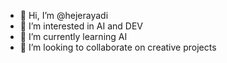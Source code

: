 - 👋 Hi, I’m @hejerayadi
- 👀 I’m interested in AI and DEV 
- 🌱 I’m currently learning AI
- 💞️ I’m looking to collaborate on creative projects
<!---
hejerayadi/hejerayadi is a ✨ special ✨ repository because its `README.md` (this file) appears on your GitHub profile.
You can click the Preview link to take a look at your changes.
--->
